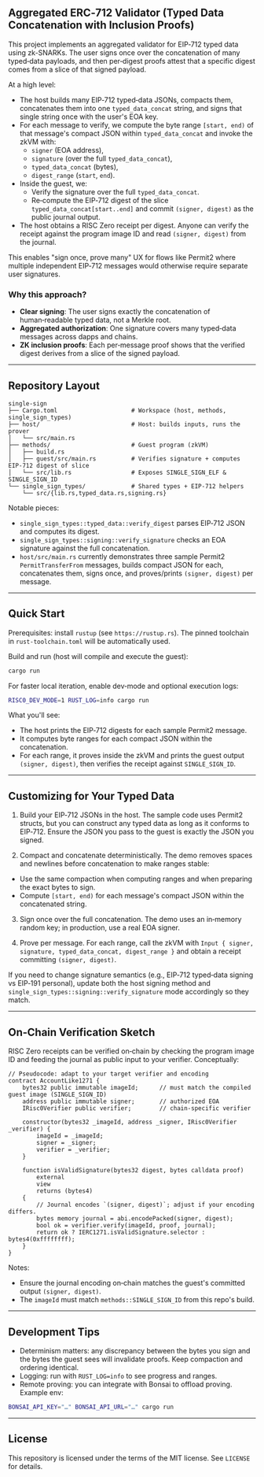 ## Aggregated ERC‑712 Validator (Typed Data Concatenation with Inclusion Proofs)

This project implements an aggregated validator for EIP‑712 typed data using zk-SNARKs. The user signs once over the concatenation of many typed‑data payloads, and then per‑digest proofs attest that a specific digest comes from a slice of that signed payload.

At a high level:

- The host builds many EIP‑712 typed‑data JSONs, compacts them, concatenates them into one `typed_data_concat` string, and signs that single string once with the user's EOA key.
- For each message to verify, we compute the byte range `[start, end)` of that message's compact JSON within `typed_data_concat` and invoke the zkVM with:
  - `signer` (EOA address),
  - `signature` (over the full `typed_data_concat`),
  - `typed_data_concat` (bytes),
  - `digest_range` (`start`, `end`).
- Inside the guest, we:
  - Verify the signature over the full `typed_data_concat`.
  - Re‑compute the EIP‑712 digest of the slice `typed_data_concat[start..end]` and commit `(signer, digest)` as the public journal output.
- The host obtains a RISC Zero receipt per digest. Anyone can verify the receipt against the program image ID and read `(signer, digest)` from the journal.

This enables "sign once, prove many" UX for flows like Permit2 where multiple independent EIP‑712 messages would otherwise require separate user signatures.

### Why this approach?

- **Clear signing**: The user signs exactly the concatenation of human‑readable typed data, not a Merkle root.
- **Aggregated authorization**: One signature covers many typed‑data messages across dapps and chains.
- **ZK inclusion proofs**: Each per‑message proof shows that the verified digest derives from a slice of the signed payload.

---

## Repository Layout

```text
single-sign
├── Cargo.toml                     # Workspace (host, methods, single_sign_types)
├── host/                          # Host: builds inputs, runs the prover
│   └── src/main.rs
├── methods/                       # Guest program (zkVM)
│   ├── build.rs
│   ├── guest/src/main.rs          # Verifies signature + computes EIP‑712 digest of slice
│   └── src/lib.rs                 # Exposes SINGLE_SIGN_ELF & SINGLE_SIGN_ID
└── single_sign_types/             # Shared types + EIP‑712 helpers
    └── src/{lib.rs,typed_data.rs,signing.rs}
```

Notable pieces:

- `single_sign_types::typed_data::verify_digest` parses EIP‑712 JSON and computes its digest.
- `single_sign_types::signing::verify_signature` checks an EOA signature against the full concatenation.
- `host/src/main.rs` currently demonstrates three sample Permit2 `PermitTransferFrom` messages, builds compact JSON for each, concatenates them, signs once, and proves/prints `(signer, digest)` per message.

---

## Quick Start

Prerequisites: install `rustup` (see `https://rustup.rs`). The pinned toolchain in `rust-toolchain.toml` will be automatically used.

Build and run (host will compile and execute the guest):

```bash
cargo run
```

For faster local iteration, enable dev‑mode and optional execution logs:

```bash
RISC0_DEV_MODE=1 RUST_LOG=info cargo run
```

What you'll see:

- The host prints the EIP‑712 digests for each sample Permit2 message.
- It computes byte ranges for each compact JSON within the concatenation.
- For each range, it proves inside the zkVM and prints the guest output `(signer, digest)`, then verifies the receipt against `SINGLE_SIGN_ID`.

---

## Customizing for Your Typed Data

1) Build your EIP‑712 JSONs in the host. The sample code uses Permit2 structs, but you can construct any typed data as long as it conforms to EIP‑712. Ensure the JSON you pass to the guest is exactly the JSON you signed.

2) Compact and concatenate deterministically. The demo removes spaces and newlines before concatenation to make ranges stable:

- Use the same compaction when computing ranges and when preparing the exact bytes to sign.
- Compute `[start, end)` for each message's compact JSON within the concatenated string.

3) Sign once over the full concatenation. The demo uses an in‑memory random key; in production, use a real EOA signer.

4) Prove per message. For each range, call the zkVM with `Input { signer, signature, typed_data_concat, digest_range }` and obtain a receipt committing `(signer, digest)`.

If you need to change signature semantics (e.g., EIP‑712 typed‑data signing vs EIP‑191 personal), update both the host signing method and `single_sign_types::signing::verify_signature` mode accordingly so they match.

---

## On‑Chain Verification Sketch

RISC Zero receipts can be verified on‑chain by checking the program image ID and feeding the journal as public input to your verifier. Conceptually:

```solidity
// Pseudocode: adapt to your target verifier and encoding
contract AccountLike1271 {
    bytes32 public immutable imageId;      // must match the compiled guest image (SINGLE_SIGN_ID)
    address public immutable signer;       // authorized EOA
    IRisc0Verifier public verifier;        // chain-specific verifier

    constructor(bytes32 _imageId, address _signer, IRisc0Verifier _verifier) {
        imageId = _imageId;
        signer = _signer;
        verifier = _verifier;
    }

    function isValidSignature(bytes32 digest, bytes calldata proof)
        external
        view
        returns (bytes4)
    {
        // Journal encodes `(signer, digest)`; adjust if your encoding differs.
        bytes memory journal = abi.encodePacked(signer, digest);
        bool ok = verifier.verify(imageId, proof, journal);
        return ok ? IERC1271.isValidSignature.selector : bytes4(0xffffffff);
    }
}
```

Notes:

- Ensure the journal encoding on‑chain matches the guest's committed output `(signer, digest)`.
- The `imageId` must match `methods::SINGLE_SIGN_ID` from this repo's build.

---

## Development Tips

- Determinism matters: any discrepancy between the bytes you sign and the bytes the guest sees will invalidate proofs. Keep compaction and ordering identical.
- Logging: run with `RUST_LOG=info` to see progress and ranges.
- Remote proving: you can integrate with Bonsai to offload proving. Example env:

```bash
BONSAI_API_KEY="…" BONSAI_API_URL="…" cargo run
```

---

## License

This repository is licensed under the terms of the MIT license. See `LICENSE` for details.
